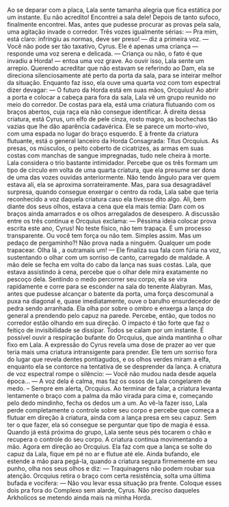 

Ao se deparar com a placa, Lala sente tamanha alegria que fica estática por um instante. Eu não acredito! Encontrei a sala dele! Depois de tanto sufoco, finalmente encontrei. Mas, antes que pudesse procurar as provas pela sala, uma agitação invade o corredor. Três vozes igualmente sérias:
— Pra mim, está claro: infringiu as normas, deve ser preso! — diz a primeira voz.
— Você não pode ser tão taxativo, Cyrus. Ele é apenas uma criança — responde uma voz serena e delicada.
— Criança ou não, o fato é que invadiu a Horda! — entoa uma voz grave.
Ao ouvir isso, Lala sente um arrepio. Querendo acreditar que não estavam se referindo ao Dam, ela se direciona silenciosamente até perto da porta da sala, para se inteirar melhor da situação. Enquanto faz isso, ela ouve uma quarta voz com tom espectral dizer devagar:
— O futuro da Horda está em suas mãos, Orcquius!
Ao abrir a porta e colocar a cabeça para fora da sala, Lala vê um grupo reunido no meio do corredor. De costas para ela, está uma criatura flutuando com os braços abertos, cuja raça ela não consegue identificar. À direita dessa criatura, está Cyrus, um elfo de pele cinza, rosto magro, as bochechas tão vazias que lhe dão aparência cadavérica. Ele se parece um morto-vivo, com uma espada no lugar do braço esquerdo. E à frente da criatura flutuante, está o general lanceiro da Horda Consagrada: Titus Orcquius. As presas, os músculos, o peito coberto de cicatrizes, as armas em suas costas com manchas de sangue impregnadas, tudo nele cheira à morte. 
Lala considera o trio bastante intimidador. Percebe que os três formam um tipo de círculo em volta de uma quarta criatura, que ela presume ser dona de uma das vozes ouvidas anteriormente. Não tendo ângulo para ver quem estava ali, ela se aproxima sorrateiramente. Mas, para sua desagradável surpresa, quando consegue enxergar o centro da roda, Lala sabe que teria reconhecido a voz daquela criatura caso ela tivesse dito algo. Ali, bem diante dos seus olhos, estava a cena que ela mais temia: Dam com os braços ainda amarrados e os olhos arregalados de desespero.
A discussão entre os três continua e Orcquius exclama: 
— Péssima ideia colocar prova escrita este ano, Cyrus! No teste físico, não tem trapaça. É um processo transparente. Ou você tem força ou não tem. Simples assim. Mas um pedaço de pergaminho?! Não prova nada a ninguém. Qualquer um pode trapacear. Olha lá , a outramais um! — Ele finaliza sua fala com fúria na voz, sustentando o olhar com um sorriso de canto, carregado de maldade. A mão dele se fecha em volta do cabo da lança nas suas costas.
Lala, que estava assistindo à cena, percebe que o olhar dele mira exatamente no pescoço dela. Sentindo o medo percorrer seu corpo, ela se vira rapidamente e corre para se esconder na sala do tenente Alabyran. Mas, antes que pudesse alcançar o batente da porta, uma força descomunal a puxa na diagonal e, quase imediatamente, ouve o barulho ensurdecedor de pedra sendo arranhada. Ela olha por sobre o ombro e enxerga a lança do general a prendendo pelo capuz na parede. Percebe, então, que todos no corredor estão olhando em sua direção. O impacto é tão forte que faz o feitiço de invisibilidade se dissipar.
Todos se calam por um instante. É possível ouvir a respiração bufante do Orcquius, que ainda mantinha o olhar fixo em Lala. A expressão do Cyrus revela uma dose de prazer ao ver que teria mais uma criatura intransigente para prender. Ele tem um sorriso fora do lugar que revela dentes pontiagudos, e os olhos verdes miram a elfa, enquanto ela se contorce na tentativa de se desprender da lança. A criatura de voz espectral rompe o silêncio:
— Você não mudou nada desde aquela época... — A voz dela é calma, mas faz os ossos de Lala congelarem de medo. – Sempre em alerta, Orcquius.
Ao terminar de falar, a criatura levanta lentamente o braço com a palma da mão virada para cima e, começando pelo dedo mindinho, fecha os dedos um a um. Ao vê-la fazer isso, Lala perde completamente o controle sobre seu corpo e percebe que começa a flutuar em direção à criatura, ainda com a lança presa em seu capuz. Sem ter o que fazer, ela só consegue se perguntar que tipo de magia é essa.
Quando já está próxima do grupo, Lala sente seus pés tocarem o chão e recupera o controle do seu corpo. A criatura continua movimentando a mão. Agora em direção ao Orcquius. Ela faz com que a lança se solte do capuz da Lala, fique em pé no ar e flutue até ele. Ainda bufando, ele estende a mão para pegá-la, quando a criatura segura firmemente em seu punho, olha nos seus olhos e diz:
— Traquinagens não podem roubar sua atenção.
Orcquius retira o braço com certa resistência, solta uma última bufada e vocifera:
— Não vou levar essa situação pra frente. Coloque esses dois pra fora do Complexo sem alarde, Cyrus. Não preciso daqueles Arkholicos se metendo ainda mais na minha Horda.